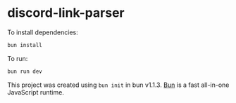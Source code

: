 # discord-link-parser

To install dependencies:

```bash
bun install
```

To run:

```bash
bun run dev
```

This project was created using `bun init` in bun v1.1.3. [Bun](https://bun.sh) is a fast all-in-one JavaScript runtime.
